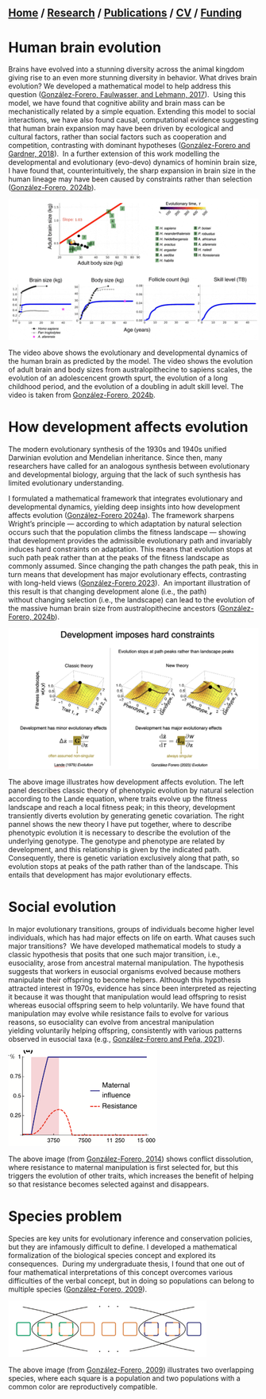 ## [Home](https://mauriciogforero.github.io) / [Research](https://mauriciogforero.github.io/research) / [Publications](https://mauriciogforero.github.io/publications) / [CV](https://mauriciogforero.github.io/cv) / [Funding](https://mauriciogforero.github.io/funding)

# Human brain evolution

Brains have evolved into a stunning diversity across the animal kingdom giving rise to an even more stunning diversity in behavior. What drives brain evolution? We developed a mathematical model to help address this question ([González-Forero, Faulwasser, and Lehmann, 2017](https://journals.plos.org/ploscompbiol/article?id=10.1371/journal.pcbi.1005380)).
​
Using this model, we have found that cognitive ability and brain mass can be mechanistically related by a simple equation. Extending this model to social interactions, we have also found causal, computational evidence suggesting that human brain expansion may have been driven by ecological and cultural factors, rather than social factors such as cooperation and competition, contrasting with dominant hypotheses ([González-Forero and Gardner, 2018](https://rdcu.be/O1Vc)).
​
In a further extension of this work modelling the developmental and evolutionary (evo-devo) dynamics of hominin brain size, I have found that, counterintuitively, the sharp expansion in brain size in the human lineage may have been caused by constraints rather than selection ([González-Forero, 2024b](https://www.nature.com/articles/s41562-024-01887-8)).

<img src="docs/assets/images/SVideoShortInfiniteLoop.gif" alt="Video showing the evolutionary and developmental dynamics of the human brain as predicted by the model" width="600"/> 

The video above shows the evolutionary and developmental dynamics of the human brain as predicted by the model. The video shows the evolution of adult brain and body sizes from australopithecine to sapiens scales, the evolution of an adolescencent growth spurt, the evolution of a long childhood period, and the evolution of a doubling in adult skill level. The video is taken from [González-Forero, 2024b](https://www.nature.com/articles/s41562-024-01887-8).

# How development affects evolution

The modern evolutionary synthesis of the 1930s and 1940s unified Darwinian evolution and Mendelian inheritance. Since then, many researchers have called for an analogous synthesis between evolutionary and developmental biology, arguing that the lack of such synthesis has limited evolutionary understanding. 

I formulated a mathematical framework that integrates evolutionary and developmental dynamics, yielding deep insights into how development affects evolution ([González-Forero 2024a](https://www.sciencedirect.com/science/article/pii/S0040580923000758)). The framework sharpens Wright’s principle — according to which adaptation by natural selection occurs such that the population climbs the fitness landscape — showing that development provides the admissible evolutionary path and invariably induces hard constraints on adaptation. This means that evolution stops at such path peak rather than at the peaks of the fitness landscape as commonly assumed. Since changing the path changes the path peak, this in turn means that development has major evolutionary effects, contrasting with long-held views ([González-Forero 2023](https://academic.oup.com/evolut/article/77/2/562/6955321)).
​
An important illustration of this result is that changing development alone (i.e., the path) without changing selection (i.e., the landscape) can lead to the evolution of the massive human brain size from australopithecine ancestors ([González-Forero, 2024b](https://www.nature.com/articles/s41562-024-01887-8)).

<img src="docs/assets/images/Evolution2023Thumbnail.png" alt="Image describing how development affects evolution" width="600"/> 

The above image illustrates how development affects evolution. The left panel describes classic theory of phenotypic evolution by natural selection according to the Lande equation, where traits evolve up the fitness landscape and reach a local fitness peak; in this theory, development transiently diverts evolution by generating genetic covariation. The right pannel shows the new theory I have put together, where to describe phenotypic evolution it is necessary to describe the evolution of the underlying genotype. The genotype and phenotype are related by development, and this relationship is given by the indicated path. Consequently, there is genetic variation exclusively along that path, so evolution stops at peaks of the path rather than of the landscape. This entails that development has major evolutionary effects.

# Social evolution

In major evolutionary transitions, groups of individuals become higher level individuals, which has had major effects on life on earth. What causes such major transitions?
​
We have developed mathematical models to study a classic hypothesis that posits that one such major transition, i.e., eusociality, arose from ancestral maternal manipulation. The hypothesis suggests that workers in eusocial organisms evolved because mothers manipulate their offspring to become helpers. Although this hypothesis attracted interest in 1970s, evidence has since been interpreted as rejecting it because it was thought that manipulation would lead offspring to resist whereas eusocial offspring seem to help voluntarily. We have found that manipulation may evolve while resistance fails to evolve for various reasons, so eusociality can evolve from ancestral manipulation yielding voluntarily helping offspring, consistently with various patterns observed in eusocial taxa (e.g., [González-Forero and Peña, 2021](https://royalsocietypublishing.org/doi/10.1098/rspb.2021.0386)).

<img src="docs/assets/images/MaternalManipulationThumbnail.png" alt="Image describing conflict dissolution" width="300"/> 

The above image (from [González-Forero, 2014](https://onlinelibrary.wiley.com/doi/10.1111/jeb.12744)) shows conflict dissolution, where resistance to maternal manipulation is first selected for, but this triggers the evolution of other traits, which increases the benefit of helping so that resistance becomes selected against and disappears.

# Species problem

Species are key units for evolutionary inference and conservation policies, but they are infamously difficult to define. I developed a mathematical formalization of the biological species concept and explored its consequences.
​
During my undergraduate thesis, I found that one out of four mathematical interpretations of this concept overcomes various difficulties of the verbal concept, but in doing so populations can belong to multiple species ([González-Forero, 2009](FullJTB09.pdf)).

<img src="docs/assets/images/OverlappingSpeciesThumbnail.png" alt="Image describing overlapping species" width="400"/> 

The above image (from [González-Forero, 2009](https://www.sciencedirect.com/science/article/abs/pii/S002251930800489X)) illustrates two overlapping species, where each square is a population and two populations with a common color are reproductively compatible.



